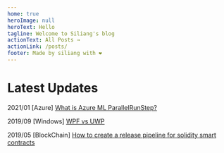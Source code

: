```yaml
---
home: true
heroImage: null
heroText: Hello
tagline: Welcome to Siliang's blog
actionText: All Posts →
actionLink: /posts/
footer: Made by siliang with ❤️
---
```


# Latest Updates
2021/01 [Azure] [What is Azure ML ParallelRunStep?](posts/3.1-WhatIsAzureMLParallelRunStep.md) 

2019/09 [Windows]  [WPF vs UWP](posts/1-WPFvsUWP.md)   

2019/05 [BlockChain] [How to create a release pipeline for solidity smart contracts](posts/2-ReleasePipelineOfSoliditySmartContract.md)   



